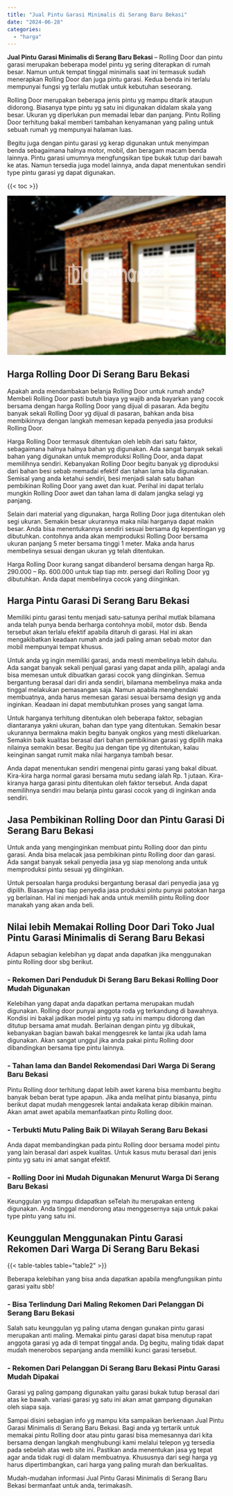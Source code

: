 ```yaml
---
title: "Jual Pintu Garasi Minimalis di Serang Baru Bekasi"
date: "2024-06-28"
categories: 
  - "harga"
---
```


**Jual Pintu Garasi Minimalis di Serang Baru Bekasi** – Rolling Door dan pintu garasi merupakan beberapa model pintu yg sering diterapkan di rumah besar. Namun untuk tempat tinggal minimalis saat ini termasuk sudah menerapkan Rolling Door dan juga pintu garasi. Kedua benda ini terlalu mempunyai fungsi yg terlalu mutlak untuk kebutuhan seseorang.

Rolling Door merupakan beberapa jenis pintu yg mampu ditarik ataupun didorong. Biasanya type pintu yg satu ini digunakan didalam skala yang besar. Ukuran yg diperlukan pun memadai lebar dan panjang. Pintu Rolling Door terhitung bakal memberi tambahan kenyamanan yang paling untuk sebuah rumah yg mempunyai halaman luas.

Begitu juga dengan pintu garasi yg kerap digunakan untuk menyimpan benda sebagaimana halnya motor, mobil, dan beragam macam benda lainnya. Pintu garasi umumnya mengfungsikan tipe bukak tutup dari bawah ke atas. Namun tersedia juga model lainnya, anda dapat menentukan sendiri type pintu garasi yg dapat digunakan.

{{< toc >}}

![Jual Pintu Garasi Minimalis di Serang Baru Bekasi](/images/pintu-garasi-02.png)

## Harga Rolling Door Di Serang Baru Bekasi

Apakah anda mendambakan belanja Rolling Door untuk rumah anda? Membeli Rolling Door pasti butuh biaya yg wajib anda bayarkan yang cocok bersama dengan harga Rolling Door yang dijual di pasaran. Ada begitu banyak sekali Rolling Door yg dijual di pasaran, bahkan anda bisa membikinnya dengan langkah memesan kepada penyedia jasa produksi Rolling Door.

Harga Rolling Door termasuk ditentukan oleh lebih dari satu faktor, sebagaimana halnya halnya bahan yg digunakan. Ada sangat banyak sekali bahan yang digunakan untuk memproduksi Rolling Door, anda dapat memilihnya sendiri. Kebanyakan Rolling Door begitu banyak yg diproduksi dari bahan besi sebab memadai efektif dan tahan lama bila digunakan. Semisal yang anda ketahui sendiri, besi menjadi salah satu bahan pembikinan Rolling Door yang awet dan kuat. Perihal ini dapat terlalu mungkin Rolling Door awet dan tahan lama di dalam jangka selagi yg panjang.

Selain dari material yang digunakan, harga Rolling Door juga ditentukan oleh segi ukuran. Semakin besar ukurannya maka nilai harganya dapat makin besar. Anda bisa menentukannya sendiri sesuai bersama dg kepentingan yg dibutuhkan. contohnya anda akan memproduksi Rolling Door bersama ukuran panjang 5 meter bersama tinggi 1 meter. Maka anda harus membelinya sesuai dengan ukuran yg telah ditentukan.

Harga Rolling Door kurang sangat dibanderol bersama dengan harga Rp. 290.000 – Rp. 600.000 untuk tiap tiap mtr. persegi dari Rolling Door yg dibutuhkan. Anda dapat membelinya cocok yang diinginkan.

## Harga Pintu Garasi Di Serang Baru Bekasi

Memiliki pintu garasi tentu menjadi satu-satunya perihal mutlak bilamana anda telah punya benda berharga contohnya mobil, motor dsb. Benda tersebut akan terlalu efektif apabila ditaruh di garasi. Hal ini akan mengakibatkan keadaan rumah anda jadi paling aman sebab motor dan mobil mempunyai tempat khusus.

Untuk anda yg ingin memiliki garasi, anda mesti membelinya lebih dahulu. Ada sangat banyak sekali penjual garasi yang dapat anda pilih, apalagi anda bisa memesan untuk dibuatkan garasi cocok yang diinginkan. Semua bergantung berasal dari diri anda sendiri, bilamana membelinya maka anda tinggal melakukan pemasangan saja. Namun apabila menghendaki membuatnya, anda harus memesan garasi sesuai bersama design yg anda inginkan. Keadaan ini dapat membutuhkan proses yang sangat lama.

Untuk harganya terhitung ditentukan oleh beberapa faktor, sebagian diantaranya yakni ukuran, bahan dan type yang ditentukan. Semakin besar ukurannya bermakna makin begitu banyak ongkos yang mesti dikeluarkan. Semakin baik kualitas berasal dari bahan pembikinan garasi yg dipilih maka nilainya semakin besar. Begitu jua dengan tipe yg ditentukan, kalau keinginan sangat rumit maka nilai harganya tambah besar.

Anda dapat menentukan sendiri mengenai pintu garasi yang bakal dibuat. Kira-kira harga normal garasi bersama mutu sedang ialah Rp. 1 jutaan. Kira-kiranya harga garasi pintu ditentukan oleh faktor tersebut. Anda dapat memilihnya sendiri mau belanja pintu garasi cocok yang di inginkan anda sendiri.

## Jasa Pembikinan Rolling Door dan Pintu Garasi Di Serang Baru Bekasi

Untuk anda yang menginginkan membuat pintu Rolling door dan pintu garasi. Anda bisa melacak jasa pembikinan pintu Rolling door dan garasi. Ada sangat banyak sekali penyedia jasa yg siap menolong anda untuk memproduksi pintu sesuai yg diinginkan.

Untuk persoalan harga produksi bergantung berasal dari penyedia jasa yg dipilih. Biasanya tiap tiap penyedia jasa produksi pintu punyai patokan harga yg berlainan. Hal ini menjadi hak anda untuk memilih pintu Rolling door manakah yang akan anda beli.

## Nilai lebih Memakai Rolling Door Dari Toko Jual Pintu Garasi Minimalis di Serang Baru Bekasi

Adapun sebagian kelebihan yg dapat anda dapatkan jika menggunakan pintu Rolling door sbg berikut.

### \- Rekomen Dari Penduduk Di Serang Baru Bekasi Rolling Door Mudah Digunakan

Kelebihan yang dapat anda dapatkan pertama merupakan mudah digunakan. Rolling door punyai anggota roda yg terkandung di bawahnya. Kondisi ini bakal jadikan model pintu yg satu ini mampu didorong dan ditutup bersama amat mudah. Berlainan dengan pintu yg dibukak, kebanyakan bagian bawah bakal menggesrek ke lantai jika udah lama digunakan. Akan sangat unggul jika anda pakai pintu Rolling door dibandingkan bersama tipe pintu lainnya.

### \- Tahan lama dan Bandel Rekomendasi Dari Warga Di Serang Baru Bekasi

Pintu Rolling door terhitung dapat lebih awet karena bisa membantu begitu banyak beban berat type apapun. Jika anda melihat pintu biasanya, pintu berikut dapat mudah menggesrek lantai andaikata kerap dibikin mainan. Akan amat awet apabila memanfaatkan pintu Rolling door.

### \- Terbukti Mutu Paling Baik Di Wilayah Serang Baru Bekasi

Anda dapat membandingkan pada pintu Rolling door bersama model pintu yang lain berasal dari aspek kualitas. Untuk kasus mutu berasal dari jenis pintu yg satu ini amat sangat efektif.

### \- Rolling Door ini Mudah Digunakan Menurut Warga Di Serang Baru Bekasi

Keunggulan yg mampu didapatkan seTelah itu merupakan enteng digunakan. Anda tinggal mendorong atau menggesernya saja untuk pakai type pintu yang satu ini.

## Keunggulan Menggunakan Pintu Garasi Rekomen Dari Warga Di Serang Baru Bekasi

{{< table-tables table="table2" >}}

Beberapa kelebihan yang bisa anda dapatkan apabila mengfungsikan pintu garasi yaitu sbb!

### \- Bisa Terlindung Dari Maling Rekomen Dari Pelanggan Di Serang Baru Bekasi

Salah satu keunggulan yg paling utama dengan gunakan pintu garasi merupakan anti maling. Memakai pintu garasi dapat bisa menutup rapat anggota garasi yg ada di tempat tinggal anda. Dg begitu, maling tidak dapat mudah menerobos sepanjang anda memiliki kunci garasi tersebut.

### \- Rekomen Dari Pelanggan Di Serang Baru Bekasi Pintu Garasi Mudah Dipakai

Garasi yg paling gampang digunakan yaitu garasi bukak tutup berasal dari atas ke bawah. variasi garasi yg satu ini akan amat gampang digunakan oleh siapa saja.

Sampai disini sebagian info yg mampu kita sampaikan berkenaan Jual Pintu Garasi Minimalis di Serang Baru Bekasi. Bagi anda yg tertarik untuk memakai pintu Rolling door atau pintu garasi bisa memesannya dari kita bersama dengan langkah menghubungi kami melalui telepon yg tersedia pada sebelah atas web site ini. Pastikan anda menentukan jasa yg tepat agar anda tidak rugi di dalam membuatnya. Khususnya dari segi harga yg harus dipertimbangkan, cari harga yang paling murah dan berkualitas.

Mudah-mudahan informasi Jual Pintu Garasi Minimalis di Serang Baru Bekasi bermanfaat untuk anda, terimakasih.
